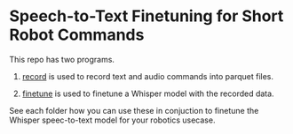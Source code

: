 Speech-to-Text Finetuning for Short Robot Commands
==================================================

This repo has two programs. 

1. [record](/record) is used to record text and audio commands into parquet files.

2. [finetune](/finetune) is used to finetune a Whisper model with the recorded data.

See each folder how you can use these in conjuction to finetune the Whisper speec-to-text model for your robotics usecase.



